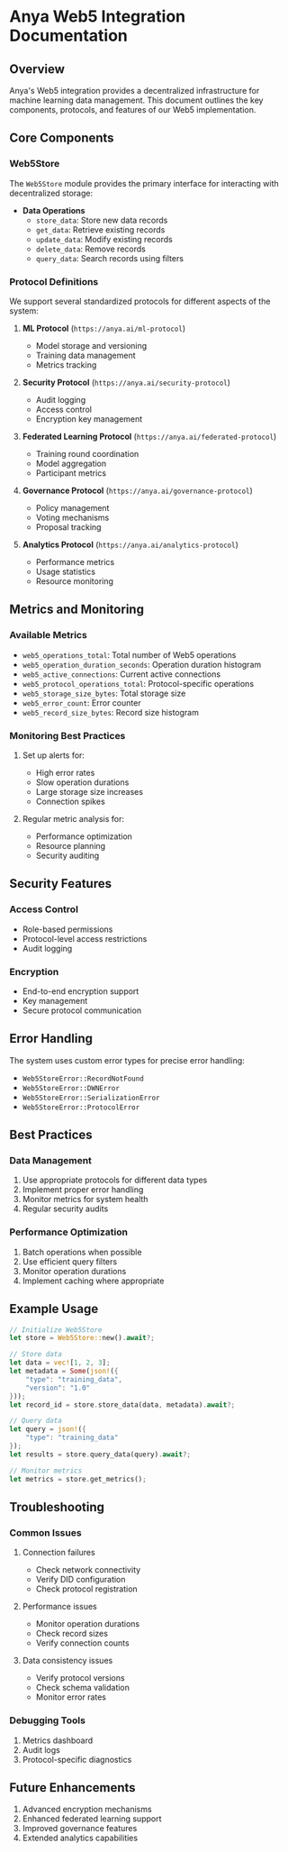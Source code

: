 # Anya Web5 Integration Documentation

## Overview
Anya's Web5 integration provides a decentralized infrastructure for machine learning data management. This document outlines the key components, protocols, and features of our Web5 implementation.

## Core Components

### Web5Store
The `Web5Store` module provides the primary interface for interacting with decentralized storage:

- **Data Operations**
  - `store_data`: Store new data records
  - `get_data`: Retrieve existing records
  - `update_data`: Modify existing records
  - `delete_data`: Remove records
  - `query_data`: Search records using filters

### Protocol Definitions
We support several standardized protocols for different aspects of the system:

1. **ML Protocol** (`https://anya.ai/ml-protocol`)
   - Model storage and versioning
   - Training data management
   - Metrics tracking

2. **Security Protocol** (`https://anya.ai/security-protocol`)
   - Audit logging
   - Access control
   - Encryption key management

3. **Federated Learning Protocol** (`https://anya.ai/federated-protocol`)
   - Training round coordination
   - Model aggregation
   - Participant metrics

4. **Governance Protocol** (`https://anya.ai/governance-protocol`)
   - Policy management
   - Voting mechanisms
   - Proposal tracking

5. **Analytics Protocol** (`https://anya.ai/analytics-protocol`)
   - Performance metrics
   - Usage statistics
   - Resource monitoring

## Metrics and Monitoring

### Available Metrics
- `web5_operations_total`: Total number of Web5 operations
- `web5_operation_duration_seconds`: Operation duration histogram
- `web5_active_connections`: Current active connections
- `web5_protocol_operations_total`: Protocol-specific operations
- `web5_storage_size_bytes`: Total storage size
- `web5_error_count`: Error counter
- `web5_record_size_bytes`: Record size histogram

### Monitoring Best Practices
1. Set up alerts for:
   - High error rates
   - Slow operation durations
   - Large storage size increases
   - Connection spikes

2. Regular metric analysis for:
   - Performance optimization
   - Resource planning
   - Security auditing

## Security Features

### Access Control
- Role-based permissions
- Protocol-level access restrictions
- Audit logging

### Encryption
- End-to-end encryption support
- Key management
- Secure protocol communication

## Error Handling
The system uses custom error types for precise error handling:
- `Web5StoreError::RecordNotFound`
- `Web5StoreError::DWNError`
- `Web5StoreError::SerializationError`
- `Web5StoreError::ProtocolError`

## Best Practices

### Data Management
1. Use appropriate protocols for different data types
2. Implement proper error handling
3. Monitor metrics for system health
4. Regular security audits

### Performance Optimization
1. Batch operations when possible
2. Use efficient query filters
3. Monitor operation durations
4. Implement caching where appropriate

## Example Usage

```rust
// Initialize Web5Store
let store = Web5Store::new().await?;

// Store data
let data = vec![1, 2, 3];
let metadata = Some(json!({
    "type": "training_data",
    "version": "1.0"
}));
let record_id = store.store_data(data, metadata).await?;

// Query data
let query = json!({
    "type": "training_data"
});
let results = store.query_data(query).await?;

// Monitor metrics
let metrics = store.get_metrics();
```

## Troubleshooting

### Common Issues
1. Connection failures
   - Check network connectivity
   - Verify DID configuration
   - Check protocol registration

2. Performance issues
   - Monitor operation durations
   - Check record sizes
   - Verify connection counts

3. Data consistency issues
   - Verify protocol versions
   - Check schema validation
   - Monitor error rates

### Debugging Tools
1. Metrics dashboard
2. Audit logs
3. Protocol-specific diagnostics

## Future Enhancements
1. Advanced encryption mechanisms
2. Enhanced federated learning support
3. Improved governance features
4. Extended analytics capabilities
